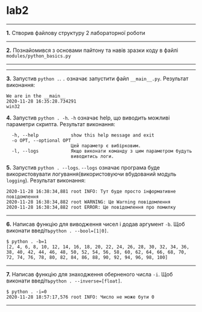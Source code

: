 # lab2
***
**1.** Створив файлову структуру 2 лабораторної роботи
***
**2.** Познайомився з основами пайтону та навів зразки коду в файлі `modules/python_basics.py` 
***
***
**3.** Запустив `python .`. `.` означає запустити файл `__main__.py`. Результат виконання:
```
We are in the __main__
2020-11-28 16:35:28.734291
win32
```
**4.** Запустив `python . -h`. `-h` означає help, що виводить можливі параметри скрипта. Результат виконання:
```
  -h, --help            show this help message and exit
  -o OPT, --optional OPT
                        Цей параметр є вибірковим.
  -l, --logs            Якщо виконати команду з цим параметром будуть
                        виводитись логи.
```
**5.** Запустив `python . --logs`. `--logs` означає програма буде використовувати логування(використовуючи вбудований модуль `logging`). Результат виконання:
```
2020-11-28 16:38:34,881 root INFO: Тут буде просто інформативне повідомлення
2020-11-28 16:38:34,882 root WARNING: Це Warning повідомлення
2020-11-28 16:38:34,882 root ERROR: Це повідомлення про помилку
```
***
**6.** Написав функцію для виводження чисел і додав аргумент `-b`. Щоб виконати введіть`python . --bool=[1|0]`.
```
$ python . -b=1
[2, 4, 6, 8, 10, 12, 14, 16, 18, 20, 22, 24, 26, 28, 30, 32, 34, 36, 38, 40, 42, 44, 46, 48, 50, 52, 54, 56, 58, 60, 62, 64, 66, 68, 70, 72, 74, 76, 78, 80, 82, 84, 86, 88, 90, 92, 94, 96, 98, 100]
```
***
**7.** Написав функцію для знаходження оберненого числа `-i`. Щоб виконати введіть`python . --inverse=[float]`.
```
$ python . -i=0
2020-11-28 18:57:17,576 root INFO: Число не може бути 0
```
***
